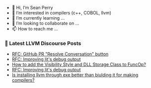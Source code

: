 - 👋 Hi, I’m Sean Perry
- 👀 I’m interested in compilers (c++, COBOL, llvm)
- 🌱 I’m currently learning ...
- 💞️ I’m looking to collaborate on ...
- 📫 How to reach me ...

<!---
s66perry/s66perry is a ✨ special ✨ repository because its `README.md` (this file) appears on your GitHub profile.
You can click the Preview link to take a look at your changes.
--->
### 📕 Latest LLVM Discourse Posts

<!-- DISCOURSE-LLVM:START -->
- [RFC: GitHub PR &quot;Resolve Conversation&quot; button](https://discourse.llvm.org/t/rfc-github-pr-resolve-conversation-button/73178?page=2#post_30)
- [RFC: Improving lit&#39;s debug output](https://discourse.llvm.org/t/rfc-improving-lits-debug-output/72839?page=3#post_51)
- [How to add the Visibility Style and DLL Storage Class to FuncOp?](https://discourse.llvm.org/t/how-to-add-the-visibility-style-and-dll-storage-class-to-funcop/71566#post_5)
- [RFC: Improving lit&#39;s debug output](https://discourse.llvm.org/t/rfc-improving-lits-debug-output/72839?page=3#post_50)
- [Is installing llvm through exe better than biulding it for making compilers?](https://discourse.llvm.org/t/is-installing-llvm-through-exe-better-than-biulding-it-for-making-compilers/73238#post_1)
<!-- DISCOURSE-LLVM:END -->
